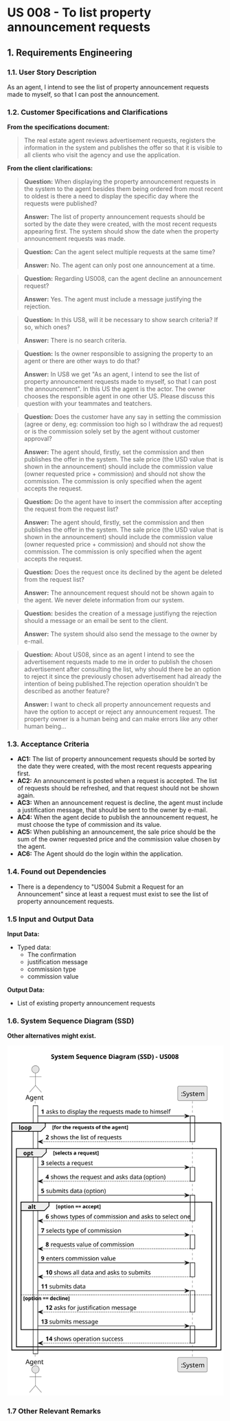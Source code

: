 # US 008 - To list property announcement requests

## 1. Requirements Engineering


### 1.1. User Story Description


As an agent, I intend to see the list of property announcement requests made to myself, so that I can post the announcement.



### 1.2. Customer Specifications and Clarifications 


**From the specifications document:**

> The real estate agent reviews advertisement requests, registers the information in the system and publishes the offer so that it is visible to all clients who visit the agency and use the application.



**From the client clarifications:**

> **Question:** When displaying the property announcement requests in the system to the agent besides them being ordered from most recent to oldest is there a need to display the specific day where the requests were published?
>  
> **Answer:** The list of property announcement requests should be sorted by the date they were created, with the most recent requests appearing first. The system should show the date when the property announcement requests was made.


> **Question:** Can the agent select multiple requests at the same time?
>
> **Answer:**  No. The agent can only post one announcement at a time.


> **Question:** Regarding US008, can the agent decline an announcement request?
>
> **Answer:** Yes. The agent must include a message justifying the rejection.


> **Question:** In this US8, will it be necessary to show search criteria? If so, which ones?
>
> **Answer:** There is no search criteria.


> **Question:** Is the owner responsible to assigning the property to an agent or there are other ways to do that?
>
> **Answer:** In US8 we get "As an agent, I intend to see the list of property announcement requests made to myself, so that I can post the announcement". In this US the agent is the actor.
The owner chooses the responsible agent in one other US. Please discuss this question with your teammates and teatchers.


> **Question:** Does the customer have any say in setting the commission (agree or deny, eg: commission too high so I withdraw the ad request) or is the commission solely set by the agent without customer approval?
>
> **Answer:** The agent should, firstly, set the commission and then publishes the offer in the system. The sale price (the USD value that is shown in the announcement) should include the commission value (owner requested price + commission) and should not show the commission. The commission is only specified when the agent accepts the request.


> **Question:** Do the agent have to insert the commission after accepting the request from the request list?
>
> **Answer:** The agent should, firstly, set the commission and then publishes the offer in the system. The sale price (the USD value that is shown in the announcement) should include the commission value (owner requested price + commission) and should not show the commission. The commission is only specified when the agent accepts the request.


> **Question:** Does the request once its declined by the agent be deleted from the request list?
>
> **Answer:** The announcement request should not be shown again to the agent. We never delete information from our system.


> **Question:** besides the creation of a message justifiyng the rejection should a message or an email be sent to the client.
>
> **Answer:** The system should also send the message to the owner by e-mail.


> **Question:** About US08, since as an agent I intend to see the advertisement requests made to me in order to publish the chosen advertisement after consulting the list, why should there be an option to reject it since the previously chosen advertisement had already the intention of being published.The rejection operation shouldn't be described as another feature?
>
> **Answer:** I want to check all property announcement requests and have the option to accept or reject any announcement request. The property owner is a human being and can make errors like any other human being...


### 1.3. Acceptance Criteria


* **AC1:** The list of property announcement requests should be sorted by the date they were created, with the most recent requests appearing first.
* **AC2:** An announcement is posted when a request is accepted. The list of requests should be refreshed, and that request should not be shown again.
* **AC3:** When an announcement request is decline, the agent must include a justification message, that should be sent to the owner by e-mail.
* **AC4:** When the agent decide to publish the announcement request, he must choose the type of commission and its value.
* **AC5:** When publishing an announcement, the sale price should be the sum of the owner requested price and the commission value chosen by the agent.
* **AC6:** The Agent should do the login within the application.



### 1.4. Found out Dependencies


* There is a dependency to "US004 Submit a Request for an Announcement" since at least a request must exist to see the list of property announcement requests.


### 1.5 Input and Output Data


**Input Data:**

* Typed data:
	* The confirmation
    * justification message 
    * commission type
    * commission value


**Output Data:**

* List of existing property announcement requests

### 1.6. System Sequence Diagram (SSD)

**Other alternatives might exist.**


![System Sequence Diagram](svg/us008-system-sequence-diagram.svg)



### 1.7 Other Relevant Remarks

